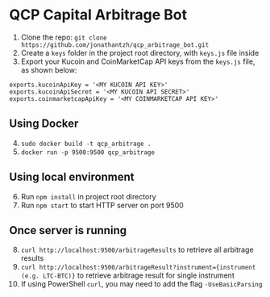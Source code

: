 # QCP Capital Arbitrage Bot
1. Clone the repo: `git clone https://github.com/jonathantzh/qcp_arbitrage_bot.git`
2. Create a `keys` folder in the project root directory, with `keys.js` file inside
3. Export your Kucoin and CoinMarketCap API keys from the `keys.js` file, as shown below:
```
exports.kucoinApiKey = '<MY KUCOIN API KEY>'
exports.kucoinApiSecret = '<MY KUCOIN API SECRET>'
exports.coinmarketcapApiKey = '<MY COINMARKETCAP API KEY>'
```
## Using Docker
4. `sudo docker build -t qcp_arbitrage .`
5. `docker run -p 9500:9500 qcp_arbitrage`
## Using local environment
6. Run `npm install` in project root directory
7. Run `npm start` to start HTTP server on port 9500
## Once server is running
8. `curl http://localhost:9500/arbitrageResults` to retrieve all arbitrage results
9. `curl http://localhost:9500/arbitrageResult?instrument={instrument (e.g. LTC-BTC)}` to retrieve arbitrage result for single instrument
10. If using PowerShell `curl`, you may need to add the flag `-UseBasicParsing`
